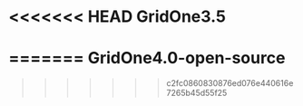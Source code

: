 <<<<<<< HEAD
GridOne3.5
==========
=======
GridOne4.0-open-source
======================
>>>>>>> c2fc0860830876ed076e440616e7265b45d55f25

